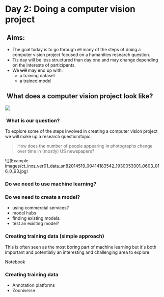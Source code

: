 # Day 2: Doing a computer vision project

##  Aims:

- The goal today is to go through ~~all~~ many of the steps of doing a computer vision project focused on a humanities research question.
- Tis day will be less structured than day one and may change depending on the interests of participants.
- We ~~will~~ may end up with:
  - a training dataset
  - a trained model


##  What does a computer vision project look like?

![](http://programminghistorian.github.io/ph-submissions/images/computer-vision-deep-learning-pt1/deep-learning-pipeline-simple.png)

###  What is our question?

To explore some of the steps involved in creating a computer vision project we will make up a research question/topic:

> How does the number of people appearing in photographs change over time in (mostly) US newspapers?

![](Example images/ct_inxs_ver01_data_sn82014519_00414183542_1930053001_0603_016_0_93.jpg)

### Do we need to use machine learning?

[](https://twitter.com/haltakov/status/1503738132331642886?s=20&t=-natwDipDlWxsiKbdNapJw)

### Do we need to create a model?

- using commercial services?
- model hubs
- finding existing models.
- test an existing model?

### Creating training data (simple approach)

This is often seen as the most boring part of machine learning but it's both important and potentially an interesting and challenging area to explore. 

Notebook

### Creating training data
- Annotation platforms
- Zooniverse 









